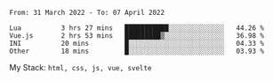 <!--START_SECTION:waka-->

```text
From: 31 March 2022 - To: 07 April 2022

Lua          3 hrs 27 mins   ███████████░░░░░░░░░░░░░░   44.26 %
Vue.js       2 hrs 53 mins   █████████▒░░░░░░░░░░░░░░░   36.98 %
INI          20 mins         █░░░░░░░░░░░░░░░░░░░░░░░░   04.33 %
Other        18 mins         █░░░░░░░░░░░░░░░░░░░░░░░░   03.93 %
```

<!--END_SECTION:waka-->
My Stack: `html, css, js, vue, svelte`
